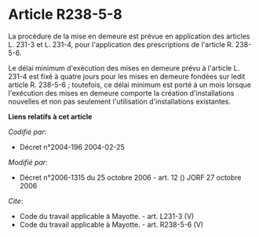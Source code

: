 # Article R238-5-8

La procédure de la mise en demeure est prévue en application des articles L. 231-3 et L. 231-4, pour l'application des
prescriptions de l'article R. 238-5-6.

Le délai minimum d'exécution des mises en demeure prévu à l'article L. 231-4 est fixé à quatre jours pour les mises en
demeure fondées sur ledit article R. 238-5-6 ; toutefois, ce délai minimum est porté à un mois lorsque l'exécution des mises
en demeure comporte la création d'installations nouvelles et non pas seulement l'utilisation d'installations existantes.

**Liens relatifs à cet article**

_Codifié par_:

  - Décret n°2004-196 2004-02-25

_Modifié par_:

  - Décret n°2006-1315 du 25 octobre 2006 - art. 12 () JORF 27 octobre 2006

_Cite_:

  - Code du travail applicable à Mayotte. - art. L231-3 (V)
  - Code du travail applicable à Mayotte. - art. R238-5-6 (V)
